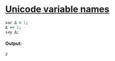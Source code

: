 [1]: http://rosettacode.org/wiki/Unicode_variable_names

# [Unicode variable names][1]

```ruby
var Δ = 1;
Δ += 1;
say Δ;
```

#### Output:
```
2
```